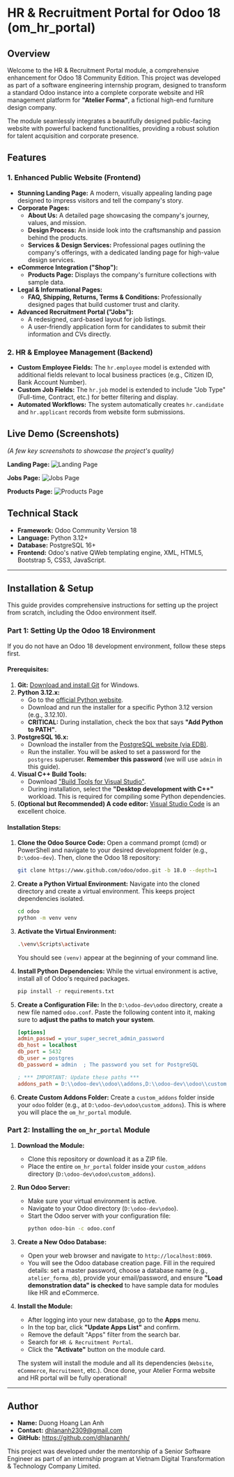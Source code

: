 # HR & Recruitment Portal for Odoo 18 (om_hr_portal)

## Overview

Welcome to the HR & Recruitment Portal module, a comprehensive enhancement for Odoo 18 Community Edition. This project was developed as part of a software engineering internship program, designed to transform a standard Odoo instance into a complete corporate website and HR management platform for **"Atelier Forma"**, a fictional high-end furniture design company.

The module seamlessly integrates a beautifully designed public-facing website with powerful backend functionalities, providing a robust solution for talent acquisition and corporate presence.

## Features

### 1. Enhanced Public Website (Frontend)

- **Stunning Landing Page:** A modern, visually appealing landing page designed to impress visitors and tell the company's story.
- **Corporate Pages:**
  - **About Us:** A detailed page showcasing the company's journey, values, and mission.
  - **Design Process:** An inside look into the craftsmanship and passion behind the products.
  - **Services & Design Services:** Professional pages outlining the company's offerings, with a dedicated landing page for high-value design services.
- **eCommerce Integration ("Shop"):**
  - **Products Page:** Displays the company's furniture collections with sample data.
- **Legal & Informational Pages:**
  - **FAQ, Shipping, Returns, Terms & Conditions:** Professionally designed pages that build customer trust and clarity.
- **Advanced Recruitment Portal ("Jobs"):**
  - A redesigned, card-based layout for job listings.
  - A user-friendly application form for candidates to submit their information and CVs directly.

### 2. HR & Employee Management (Backend)

- **Custom Employee Fields:** The `hr.employee` model is extended with additional fields relevant to local business practices (e.g., Citizen ID, Bank Account Number).
- **Custom Job Fields:** The `hr.job` model is extended to include "Job Type" (Full-time, Contract, etc.) for better filtering and display.
- **Automated Workflows:** The system automatically creates `hr.candidate` and `hr.applicant` records from website form submissions.

## Live Demo (Screenshots)

*(A few key screenshots to showcase the project's quality)*

**Landing Page:**
![Landing Page](https://github.com/dhlananhh/hr_portal/blob/main/static/screenshots/HomePage_1.png)

**Jobs Page:**
![Jobs Page](https://github.com/dhlananhh/hr_portal/blob/main/static/screenshots/JobsPage.png) 

**Products Page:**
![Products Page](https://github.com/dhlananhh/hr_portal/blob/main/static/screenshots/ProductsPage.png) 


## Technical Stack

- **Framework:** Odoo Community Version 18
- **Language:** Python 3.12+
- **Database:** PostgreSQL 16+
- **Frontend:** Odoo's native QWeb templating engine, XML, HTML5, Bootstrap 5, CSS3, JavaScript.

---

## Installation & Setup

This guide provides comprehensive instructions for setting up the project from scratch, including the Odoo environment itself.

### Part 1: Setting Up the Odoo 18 Environment

If you do not have an Odoo 18 development environment, follow these steps first.

#### **Prerequisites:**

1.  **Git:** [Download and install Git](https://git-scm.com/downloads/win) for Windows.
2.  **Python 3.12.x:**
    - Go to the [official Python website](https://www.python.org/downloads/).
    - Download and run the installer for a specific Python 3.12 version (e.g., 3.12.10).
    - **CRITICAL:** During installation, check the box that says **"Add Python to PATH"**.
3.  **PostgreSQL 16.x:**
    - Download the installer from the [PostgreSQL website (via EDB)](https://www.enterprisedb.com/downloads/postgres-postgresql-downloads).
    - Run the installer. You will be asked to set a password for the `postgres` superuser. **Remember this password** (we will use `admin` in this guide).
4.  **Visual C++ Build Tools:**
    - Download ["Build Tools for Visual Studio"](https://visualstudio.microsoft.com/visual-cpp-build-tools/).
    - During installation, select the **"Desktop development with C++"** workload. This is required for compiling some Python dependencies.
5.  **(Optional but Recommended) A code editor:** [Visual Studio Code](https://code.visualstudio.com/) is an excellent choice.

#### **Installation Steps:**

1.  **Clone the Odoo Source Code:**
    Open a command prompt (cmd) or PowerShell and navigate to your desired development folder (e.g., `D:\odoo-dev`). Then, clone the Odoo 18 repository:
    ```bash
    git clone https://www.github.com/odoo/odoo.git -b 18.0 --depth=1
    ```

2.  **Create a Python Virtual Environment:**
    Navigate into the cloned directory and create a virtual environment. This keeps project dependencies isolated.
    ```bash
    cd odoo
    python -m venv venv
    ```

3.  **Activate the Virtual Environment:**
    ```bash
    .\venv\Scripts\activate
    ```
    You should see `(venv)` appear at the beginning of your command line.

4.  **Install Python Dependencies:**
    While the virtual environment is active, install all of Odoo's required packages.
    ```bash
    pip install -r requirements.txt
    ```

5.  **Create a Configuration File:**
    In the `D:\odoo-dev\odoo` directory, create a new file named `odoo.conf`. Paste the following content into it, making sure to **adjust the paths to match your system**.

    ```ini
    [options]
    admin_passwd = your_super_secret_admin_password
    db_host = localhost
    db_port = 5432
    db_user = postgres
    db_password = admin  ; The password you set for PostgreSQL
    
    ; *** IMPORTANT: Update these paths ***
    addons_path = D:\\odoo-dev\\odoo\\addons,D:\\odoo-dev\\odoo\\custom_addons
    ```

6.  **Create Custom Addons Folder:**
    Create a `custom_addons` folder inside your `odoo` folder (e.g., at `D:\odoo-dev\odoo\custom_addons`). This is where you will place the `om_hr_portal` module.

### Part 2: Installing the `om_hr_portal` Module

1.  **Download the Module:**
    - Clone this repository or download it as a ZIP file.
    - Place the entire `om_hr_portal` folder inside your `custom_addons` directory (`D:\odoo-dev\odoo\custom_addons`).

2.  **Run Odoo Server:**
    - Make sure your virtual environment is active.
    - Navigate to your Odoo directory (`D:\odoo-dev\odoo`).
    - Start the Odoo server with your configuration file:
      ```bash
      python odoo-bin -c odoo.conf
      ```

3.  **Create a New Odoo Database:**
    - Open your web browser and navigate to `http://localhost:8069`.
    - You will see the Odoo database creation page. Fill in the required details: set a master password, choose a database name (e.g., `atelier_forma_db`), provide your email/password, and ensure **"Load demonstration data" is checked** to have sample data for modules like HR and eCommerce.

4.  **Install the Module:**
    - After logging into your new database, go to the **Apps** menu.
    - In the top bar, click **"Update Apps List"** and confirm.
    - Remove the default "Apps" filter from the search bar.
    - Search for `HR & Recruitment Portal`.
    - Click the **"Activate"** button on the module card.

    The system will install the module and all its dependencies (`Website`, `eCommerce`, `Recruitment`, etc.). Once done, your Atelier Forma website and HR portal will be fully operational!

---

## Author

- **Name:** Duong Hoang Lan Anh
- **Contact:** dhlananh2309@gmail.com
- **GitHub:** https://github.com/dhlananhh/

This project was developed under the mentorship of a Senior Software Engineer as part of an internship program at Vietnam Digital Transformation & Technology Company Limited.
